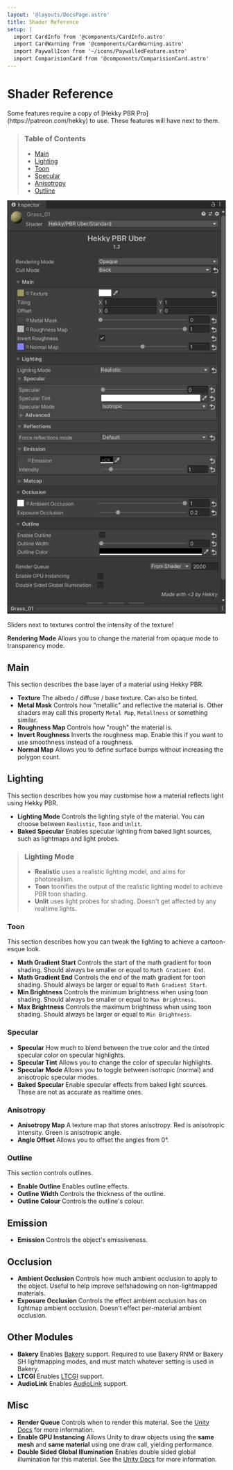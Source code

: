 ```yaml
---
layout: '@layouts/DocsPage.astro'
title: Shader Reference
setup: | 
  import CardInfo from '@components/CardInfo.astro'
  import CardWarning from '@components/CardWarning.astro'
  import PaywallIcon from '~/icons/PaywalledFeature.astro'
  import ComparisionCard from '@components/ComparisionCard.astro'
---
```

# Shader Reference
<CardWarning title="Paid Features">
Some features require a copy of [Hekky PBR Pro](https://patreon.com/hekky) to use. These features will have <PaywallIcon height="16px" width="16px"/> next to them.
</CardWarning>

> ### Table of Contents
> 
> - [Main](#main)
> - [Lighting](#lighting)
> - [Toon](#toon)
> - [Specular](#specular)
> - [Anisotropy](#anisotropy)
> - [Outline](#outline)

![Shader Inspector](/en/hekkypbr_shader_inspector_full.png)

<CardInfo title="Sliders">
Sliders next to textures control the intensity of the texture!
</CardInfo>

**Rendering Mode** Allows you to change the material from opaque mode to transparency mode.

## Main

This section describes the base layer of a material using Hekky PBR.

- **Texture** The albedo / diffuse / base texture. Can also be tinted.
- **Metal Mask** Controls how "metallic" and reflective the material is. Other shaders may call this property `Metal Map`, `Metallness` or something similar.
- **Roughness Map** Controls how "rough" the material is.
- **Invert Roughness** Inverts the roughness map. Enable this if you want to use smoothness instead of a roughness.
- **Normal Map** Allows you to define surface bumps without increasing the polygon count.

## Lighting

This section describes how you may customise how a material reflects light using Hekky PBR.

- **Lighting Mode** Controls the lighting style of the material. You can choose between `Realistic`, `Toon` and `Unlit`.
- **Baked Specular** Enables specular lighting from baked light sources, such as lightmaps and light probes.

> ### Lighting Mode
> 
> - **Realistic** uses a realistic lighting model, and aims for photorealism.
> - **Toon** toonifies the output of the realistic lighting model to achieve PBR toon shading.
> - **Unlit** uses light probes for shading. Doesn't get affected by any realtime lights.

### Toon

This section describes how you can tweak the lighting to achieve a cartoon-esque look.

<ComparisionCard beforeSrc="/shared/img/toon-off.png" beforeTxt="Realistic Lighting" afterSrc="/shared/img/toon-on.png" afterTxt="Toon Lighting"/>

- **Math Gradient Start** Controls the start of the math gradient for toon shading. Should always be smaller or equal to `Math Gradient End`.
- **Math Gradient End** Controls the end of the math gradient for toon shading. Should always be larger or equal to `Math Gradient Start`.
- **Min Brightness** Controls the minimum brightness when using toon shading. Should always be smaller or equal to `Max Brightness`.
- **Max Brightness** Controls the maximum brightness when using toon shading. Should always be larger or equal to `Min Brightness`.

### Specular

- **Specular** How much to blend between the true color and the tinted specular color on specular highlights.
- **Specular Tint** Allows you to change the color of specular highlights.
- **Specular Mode** Allows you to toggle between isotropic (normal) and anisotropic specular modes.
- **Baked Specular** Enable specular effects from baked light sources. These are not as accurate as realtime ones.

### Anisotropy

- **Anisotropy Map** A texture map that stores anisotropy. Red is anisotropic intensity. Green is anisotropic angle.
- **Angle Offset** Allows you to offset the angles from 0°.

### Outline

This section controls outlines.

- **Enable Outline** Enables outline effects.
- **Outline Width** Controls the thickness of the outline.
- **Outline Colour** Controls the outline's colour.

## Emission

- **Emission** Controls the object's emissiveness.

## Occlusion

- **Ambient Occlusion** Controls how much ambient occlusion to apply to the object. Useful to help improve selfshadowing on non-lightmapped materials.
- **Exposure Occlusion** Controls the effect ambient occlusion has on lightmap ambient occlusion. Doesn't effect per-material ambient occlusion.

## Other Modules

- **Bakery** Enables [Bakery](https://assetstore.unity.com/packages/tools/level-design/bakery-gpu-lightmapper-122218) support. Required to use Bakery RNM or Bakery SH lightmapping modes, and must match whatever setting is used in Bakery.
- **LTCGI** Enables [LTCGI](https://github.com/pimaker/ltcgi) support.
- **AudioLink** Enables [AudioLink](https://github.com/llealloo/vrc-udon-audio-link) support.

## Misc

- **Render Queue** Controls when to render this material. See the [Unity Docs](https://docs.unity3d.com/Manual/class-Material.html) for more information.
- **Enable GPU Instancing** Allows Unity to draw objects using the **same mesh** and **same material** using one draw call, yielding performance.
- **Double Sided Global Illumination** Enables double sided global illumination for this material. See the [Unity Docs](https://docs.unity3d.com/Manual/class-Material.html) for more information.